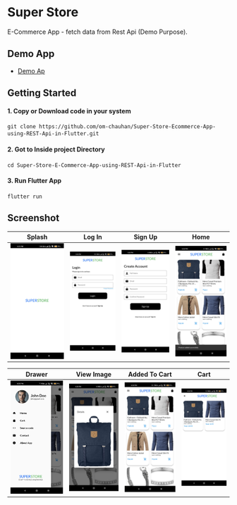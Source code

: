 <!-- @format -->

# Super Store

E-Commerce App - fetch data from Rest Api (Demo Purpose).

## Demo App

- [Demo Ap](demo_apk\app-release.apk)

## Getting Started

#### 1. Copy or Download code in your system

```
git clone https://github.com/om-chauhan/Super-Store-Ecommerce-App-using-REST-Api-in-Flutter.git
```

#### 2. Got to Inside project Directory

```
cd Super-Store-E-Commerce-App-using-REST-Api-in-Flutter
```

#### 3. Run Flutter App

```
flutter run
```

## Screenshot

| Splash                            | Log In                           | Sign Up                             | Home                          |
| --------------------------------- | -------------------------------- | ----------------------------------- | ----------------------------- |
| ![Splash](/screenshot/splash.jpg) | ![Log In](/screenshot/login.jpg) | ![Sign Up](/screenshot/sign-up.jpg) | ![Home](/screenshot/home.jpg) |

| Drawer                            | View Image                                | Added To Cart                                   | Cart                          |
| --------------------------------- | ----------------------------------------- | ----------------------------------------------- | ----------------------------- |
| ![Drawer](/screenshot/drawer.jpg) | ![View Image](/screenshot/view-image.jpg) | ![Added to cart](/screenshot/added-to-cart.jpg) | ![Cart](/screenshot/cart.jpg) |
